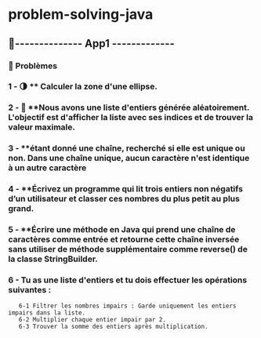 # problem-solving-java
## 🚀-------------- App1 -------------
### 📌 Problèmes
### 1 - 🌗 ** Calculer la zone d'une ellipse.
### 2 - 🔢 **Nous avons une liste d'entiers générée aléatoirement. L'objectif est d'afficher la liste avec ses indices et de trouver la **valeur maximale**.  
### 3 - **étant donné une chaîne, recherché si elle est unique ou non. Dans une chaîne unique, aucun caractère n'est identique à un autre caractère
### 4 - **Écrivez un programme qui lit trois entiers non négatifs d’un utilisateur et classer ces nombres du plus petit au plus grand.
### 5 - **Écrire une méthode en Java qui prend une chaîne de caractères comme entrée et retourne cette chaîne inversée sans utiliser de méthode supplémentaire comme reverse() de la classe StringBuilder.
### 6 - Tu as une liste d'entiers et tu dois effectuer les opérations suivantes :
       6-1 Filtrer les nombres impairs : Garde uniquement les entiers impairs dans la liste.
       6-2 Multiplier chaque entier impair par 2.
       6-3 Trouver la somme des entiers après multiplication.
